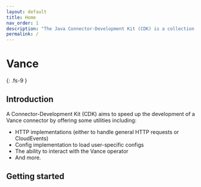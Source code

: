 ```yaml
---
layout: default
title: Home
nav_order: 1
description: "The Java Connector-Development Kit (CDK) is a collection of Java packages to help you to build a new [Vance Connector][vc] in minutes."
permalink: /
---
```


# Vance
{: .fs-9 }

## Introduction

A Connector-Development Kit (CDK)  aims to speed up the development of a Vance connector by offering some utilities including:
- HTTP implementations (either to handle general HTTP requests or CloudEvents)
- Config implementation to load user-specific configs
- The ability to interact with the Vance operator
- And more.

## Getting started
